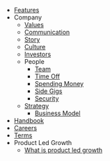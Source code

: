 - [Features](/features)
- Company
	- [Values](/handbook/values)
	- [Communication](/handbook/communication)
	- [Story](/handbook/story)
	- [Culture](/handbook/culture)
	- [Investors](/handbook/investors)
	- People
		- [Team](/handbook/team)
		- [Time Off](/handbook/time-off)
		- [Spending Money](/handbook/spending-money)
		- [Side Gigs](/handbook/side-gigs)
		- [Security](/handbook/security)
	- [Strategy](/handbook/strategy)
		- [Business Model](/handbook/business-model)
- [Handbook](/handbook/using-the-handbook)
- [Careers](/careers)
- [Terms](/terms)
- Product Led Growth
	- [What is product led growth](/handbook/what-is-product-led-growth)
